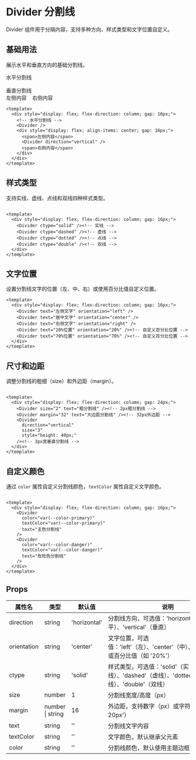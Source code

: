 # Divider 分割线

Divider 组件用于分隔内容，支持多种方向、样式类型和文字位置自定义。

## 基础用法

展示水平和垂直方向的基础分割线。

<Demo>
  <div style="display: flex; flex-direction: column; gap: 16px;">
    <div>水平分割线</div>
    <Divider size="1"/>
    <div>垂直分割线</div>
    <div style="display: flex; align-items: center; gap: 16px;">
      <span>左侧内容</span>
      <Divider direction="vertical" height="24px" />
      <span>右侧内容</span>
    </div>
  </div>
</Demo>

<CollapsibleCode>

```vue
<template>
  <div style="display: flex; flex-direction: column; gap: 16px;">
    <!-- 水平分割线 -->
    <Divider />
    <div style="display: flex; align-items: center; gap: 16px;">
      <span>左侧内容</span>
      <Divider direction="vertical" />
      <span>右侧内容</span>
    </div>
  </div>
</template>
```

</CollapsibleCode>

## 样式类型

支持实线、虚线、点线和双线四种样式类型。

<Demo>
  <div style="display: flex; flex-direction: column; gap: 16px;">
    <Divider ctype="solid" />
    <Divider ctype="dashed" />
    <Divider ctype="dotted" />
    <Divider ctype="double" />
  </div>
</Demo>

<CollapsibleCode>

```vue
<template>
  <div style="display: flex; flex-direction: column; gap: 16px;">
    <Divider ctype="solid" /><!-- 实线 -->
    <Divider ctype="dashed" /><!-- 虚线 -->
    <Divider ctype="dotted" /><!-- 点线 -->
    <Divider ctype="double" /><!-- 双线 -->
  </div>
</template>
```

</CollapsibleCode>

## 文字位置

设置分割线文字的位置（左、中、右）或使用百分比值自定义位置。

<Demo>
  <Space direction="vertical">
    <Divider text="左侧文字" orientation="left" />
    <Divider text="居中文字" orientation="center" />
    <Divider text="右侧文字" orientation="right" />
    <Divider text="20%位置" orientation="20%" />
    <Divider text="70%位置" orientation="70%" />
    <Divider text="100%位置" orientation="100%" />
  </Space>
</Demo>

<CollapsibleCode>

```vue
<template>
  <div style="display: flex; flex-direction: column; gap: 16px;">
    <Divider text="左侧文字" orientation="left" />
    <Divider text="居中文字" orientation="center" />
    <Divider text="右侧文字" orientation="right" />
    <Divider text="20%位置" orientation="20%" /><!-- 自定义百分比位置 -->
    <Divider text="70%位置" orientation="70%" /><!-- 自定义百分比位置 -->
  </div>
</template>
```

</CollapsibleCode>

## 尺寸和边距

调整分割线的粗细（size）和外边距（margin）。

<Demo>
  <div style="display: flex; flex-direction: column; gap: 24px;">
    <Divider size="2" text="粗分割线" />
    <Divider size="1" margin="32" text="大边距分割线" />
    <Divider direction="vertical" size="3" style="height: 40px;" />
  </div>
</Demo>

<CollapsibleCode>

```vue
<template>
  <div style="display: flex; flex-direction: column; gap: 24px;">
    <Divider size="2" text="粗分割线" /><!-- 2px粗分割线 -->
    <Divider margin="32" text="大边距分割线" /><!-- 32px外边距 -->
    <Divider
      direction="vertical"
      size="3"
      style="height: 40px;"
    /><!-- 3px宽垂直分割线 -->
  </div>
</template>
```

</CollapsibleCode>

## 自定义颜色

通过 `color` 属性自定义分割线颜色，`textColor` 属性自定义文字颜色。

<Demo>
  <div style="display: flex; flex-direction: column; gap: 16px;">
    <Divider color="var(--color-primary)" textColor="var(--color-primary)" text="主色分割线"  />
    <Divider color="var(--color-danger)" textColor="var(--color-danger)" text="危险色分割线" />
  </div>
</Demo>

<CollapsibleCode>

```vue
<template>
  <div style="display: flex; flex-direction: column; gap: 16px;">
    <Divider
      color="var(--color-primary)"
      textColor="var(--color-primary)"
      text="主色分割线"
    />
    <Divider
      color="var(--color-danger)"
      textColor="var(--color-danger)"
      text="危险色分割线"
    />
  </div>
</template>
```

</CollapsibleCode>

## Props

| 属性名      | 类型             | 默认值       | 说明                                                                                    |
| ----------- | ---------------- | ------------ | --------------------------------------------------------------------------------------- |
| direction   | string           | 'horizontal' | 分割线方向，可选值：'horizontal'（水平）、'vertical'（垂直）                            |
| orientation | string           | 'center'     | 文字位置，可选值：'left'（左）、'center'（中）、'right'（右）或百分比值（如 '20%'）     |
| ctype       | string           | 'solid'      | 样式类型，可选值：'solid'（实线）、'dashed'（虚线）、'dotted'（点线）、'double'（双线） |
| size        | number           | 1            | 分割线宽度/高度（px）                                                                   |
| margin      | number \| string | 16           | 外边距，支持数字（px）或字符串（如 '10px 20px'）                                        |
| text        | string           | ''           | 分割线文字内容                                                                          |
| textColor   | string           | ''           | 文字颜色，默认继承父元素                                                                |
| color       | string           | ''           | 分割线颜色，默认使用主题边框色                                                          |
